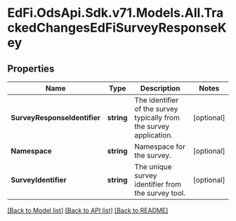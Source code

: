 # EdFi.OdsApi.Sdk.v71.Models.All.TrackedChangesEdFiSurveyResponseKey

## Properties

Name | Type | Description | Notes
------------ | ------------- | ------------- | -------------
**SurveyResponseIdentifier** | **string** | The identifier of the survey typically from the survey application. | [optional] 
**Namespace** | **string** | Namespace for the survey. | [optional] 
**SurveyIdentifier** | **string** | The unique survey identifier from the survey tool. | [optional] 

[[Back to Model list]](../README.md#documentation-for-models) [[Back to API list]](../README.md#documentation-for-api-endpoints) [[Back to README]](../README.md)

